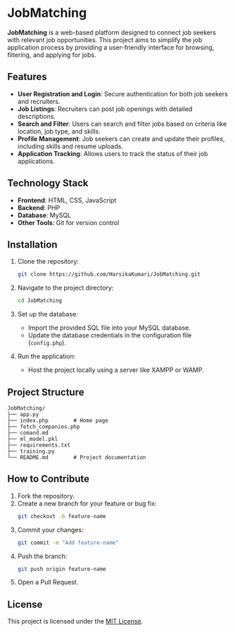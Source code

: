 # JobMatching

**JobMatching** is a web-based platform designed to connect job seekers with relevant job opportunities. This project aims to simplify the job application process by providing a user-friendly interface for browsing, filtering, and applying for jobs. 

## Features

- **User Registration and Login**: Secure authentication for both job seekers and recruiters.
- **Job Listings**: Recruiters can post job openings with detailed descriptions.
- **Search and Filter**: Users can search and filter jobs based on criteria like location, job type, and skills.
- **Profile Management**: Job seekers can create and update their profiles, including skills and resume uploads.
- **Application Tracking**: Allows users to track the status of their job applications.

## Technology Stack

- **Frontend**: HTML, CSS, JavaScript
- **Backend**: PHP
- **Database**: MySQL
- **Other Tools**: Git for version control

## Installation

1. Clone the repository:
   ```bash
   git clone https://github.com/HarsikaKumari/JobMatching.git
   ```
2. Navigate to the project directory:
   ```bash
   cd JobMatching
   ```
3. Set up the database:
   - Import the provided SQL file into your MySQL database.
   - Update the database credentials in the configuration file (`config.php`).

4. Run the application:
   - Host the project locally using a server like XAMPP or WAMP.

## Project Structure

```plaintext
JobMatching/
├── app.py
├── index.php        # Home page
├── fetch_companies.php
├── comand.md
├── ml_model.pkl
├── requirements.txt
├── training.py
└── README.md        # Project documentation
```

## How to Contribute

1. Fork the repository.
2. Create a new branch for your feature or bug fix:
   ```bash
   git checkout -b feature-name
   ```
3. Commit your changes:
   ```bash
   git commit -m "Add feature-name"
   ```
4. Push the branch:
   ```bash
   git push origin feature-name
   ```
5. Open a Pull Request.

## License

This project is licensed under the [MIT License](LICENSE).

